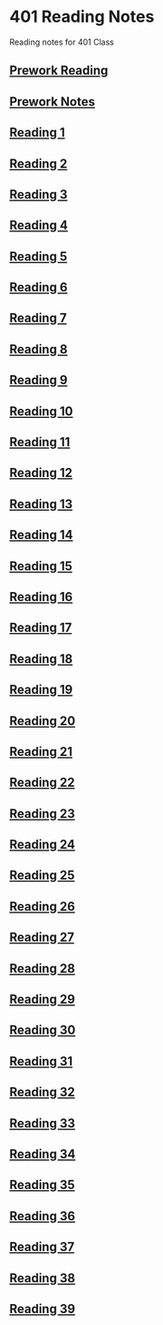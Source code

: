 # 401 Reading Notes
  <p> Reading notes for 401 Class </p>

## [Prework Reading](/401_readingNotes/Prework_reading.md)

## [Prework Notes](/401_readingNotes/Prework_Notes.md)

## [Reading 1](/401_readingNotes/BigO_Notation.md)

## [Reading 2](/401_readingNotes/Read_02.md)

## [Reading 3](/401_readingNotes/Read_03.md)

## [Reading 4](/401_readingNotes/Read_04.md)

## [Reading 5](/401_readingNotes/Read_05.md)

## [Reading 6](/401_readingNotes/Read_06.md)

## [Reading 7](/401_readingNotes/Read_07.md)

## [Reading 8](/401_readingNotes/Read_08.md)

## [Reading 9](/401_readingNotes/Read_09.md)

## [Reading 10](/401_readingNotes/Read_10.md)

## [Reading 11](/401_readingNotes/Read_11.md)

## [Reading 12](/401_readingNotes/Read_12.md)

## [Reading 13](/401_readingNotes/Read_13.md)

## [Reading 14](/401_readingNotes/Read_14.md)

## [Reading 15](/401_readingNotes/Read_15.md)

## [Reading 16](/401_readingNotes/Read_16.md)

## [Reading 17](/401_readingNotes/Read_17.md)

## [Reading 18](/401_readingNotes/Read_18.md)

## [Reading 19](/401_readingNotes/Read_19.md)

## [Reading 20](/401_readingNotes/Read_20.md)

## [Reading 21](/401_readingNotes/Read_21.md)

## [Reading 22](/401_readingNotes/Read_22.md)

## [Reading 23](/401_readingNotes/Read_23.md)

## [Reading 24](/401_readingNotes/Read_24.md)

## [Reading 25](/401_readingNotes/Read_25.md)

## [Reading 26](/401_readingNotes/Read_26.md)

## [Reading 27](/401_readingNotes/Read_27.md)

## [Reading 28](/401_readingNotes/Read_28.md)

## [Reading 29](/401_readingNotes/Read_29.md)

## [Reading 30](/401_readingNotes/Read_30.md)

## [Reading 31](/401_readingNotes/Read_31.md)

## [Reading 32](/401_readingNotes/Read_32.md)

## [Reading 33](/401_readingNotes/Read_33.md)

## [Reading 34](/401_readingNotes/Read_34.md)

## [Reading 35](/401_readingNotes/Read_35.md)

## [Reading 36](/401_readingNotes/Read_36.md)

## [Reading 37](/401_readingNotes/Read_37.md)

## [Reading 38](/401_readingNotes/Read_38.md)

## [Reading 39](/401_readingNotes/Read_39.md)

